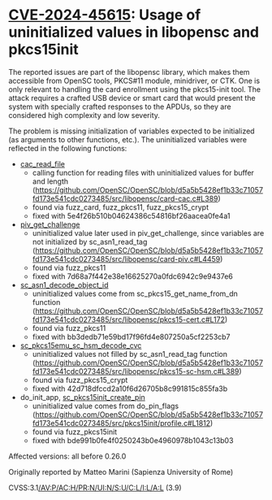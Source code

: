 # [CVE-2024-45615](https://nvd.nist.gov/vuln/detail/CVE-2024-45615): Usage of uninitialized values in libopensc and pkcs15init

The reported issues are part of the libopensc library, which makes them accessible from OpenSC tools, PKCS#11 module, minidriver, or CTK. One is only relevant to handling the card enrollment using the pkcs15-init tool.
The attack requires a crafted USB device or smart card that would present the system with specially crafted responses to the APDUs, so they are considered high complexity and low severity.

The problem is missing initialization of variables expected to be initialized (as arguments to other functions, etc.).
The uninitialized variables were reflected in the following functions:

- [cac_read_file](https://github.com/OpenSC/OpenSC/blob/d5a5b5428ef1b33c71057fd173e541cdc0273485/src/libopensc/card-cac.c#L423)
  - calling function for reading files with uninitialized values for buffer and length (<https://github.com/OpenSC/OpenSC/blob/d5a5b5428ef1b33c71057fd173e541cdc0273485/src/libopensc/card-cac.c#L389>)
  - found via fuzz_card, fuzz_pkcs11, fuzz_pkcs15_crypt
  - fixed with 5e4f26b510b04624386c54816bf26aacea0fe4a1
- [piv_get_challenge](https://github.com/OpenSC/OpenSC/blob/d5a5b5428ef1b33c71057fd173e541cdc0273485/src/libopensc/card-piv.c#L4460)
  - uninitialized value later used in piv_get_challenge, since variables are not initialized by sc_asn1_read_tag (<https://github.com/OpenSC/OpenSC/blob/d5a5b5428ef1b33c71057fd173e541cdc0273485/src/libopensc/card-piv.c#L4459>)
  - found via fuzz_pkcs11
  - fixed with 7d68a7f442e38e16625270a0fdc6942c9e9437e6
- [sc_asn1_decode_object_id](https://github.com/OpenSC/OpenSC/blob/d5a5b5428ef1b33c71057fd173e541cdc0273485/src/libopensc/asn1.c#L838)
  - uninitialized values come from sc_pkcs15_get_name_from_dn function (<https://github.com/OpenSC/OpenSC/blob/d5a5b5428ef1b33c71057fd173e541cdc0273485/src/libopensc/pkcs15-cert.c#L172>)
  - found via fuzz_pkcs11
  - fixed with bb3dedb71e59bd17f96fd4e807250a5cf2253cb7
- [sc_pkcs15emu_sc_hsm_decode_cvc](https://github.com/OpenSC/OpenSC/blob/d5a5b5428ef1b33c71057fd173e541cdc0273485/src/libopensc/pkcs15-sc-hsm.c#L421)
  - uninitialized values not filled by sc_asn1_read_tag function (<https://github.com/OpenSC/OpenSC/blob/d5a5b5428ef1b33c71057fd173e541cdc0273485/src/libopensc/pkcs15-sc-hsm.c#L389>)
  - found via fuzz_pkcs15_crypt
  - fixed with 42d718dfccd2a10f6d26705b8c991815c855fa3b
- do_init_app, [sc_pkcs15init_create_pin](https://github.com/OpenSC/OpenSC/blob/d5a5b5428ef1b33c71057fd173e541cdc0273485/src/pkcs15init/pkcs15-lib.c#L1140)
  - uninitialized value comes from do_pin_flags (<https://github.com/OpenSC/OpenSC/blob/d5a5b5428ef1b33c71057fd173e541cdc0273485/src/pkcs15init/profile.c#L1812>)
  - found via fuzz_pkcs15init
  - fixed with bde991b0fe4f0250243b0e4960978b1043c13b03

Affected versions: all before 0.26.0

Originally reported by Matteo Marini (Sapienza University of Rome)

CVSS:3.1[/AV:P/AC:H/PR:N/UI:N/S:U/C:L/I:L/A:L](https://nvd.nist.gov/vuln-metrics/cvss/v3-calculator?vector=AV:P/AC:H/PR:N/UI:N/S:U/C:L/I:L/A:L) (3.9)
